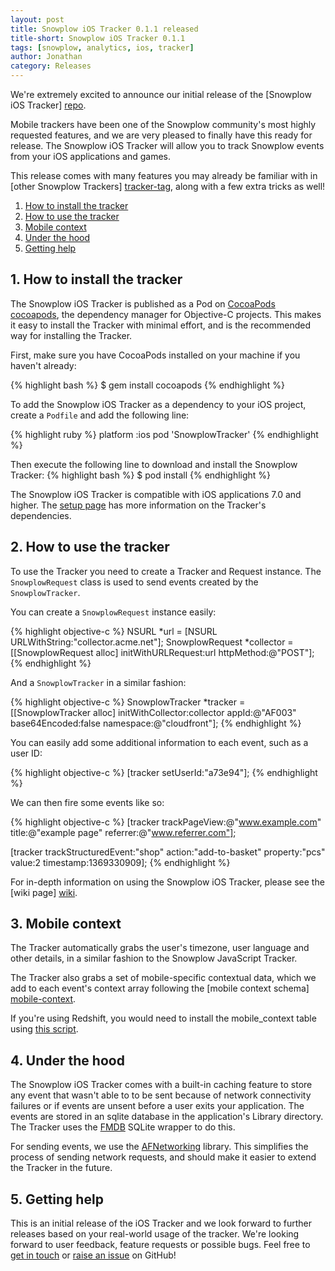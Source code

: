 ```yaml
---
layout: post
title: Snowplow iOS Tracker 0.1.1 released
title-short: Snowplow iOS Tracker 0.1.1
tags: [snowplow, analytics, ios, tracker]
author: Jonathan
category: Releases
---
```


We're extremely excited to announce our initial release of the [Snowplow iOS Tracker] [repo].

Mobile trackers have been one of the Snowplow community's most highly requested features, and we are very pleased to finally have this ready for release. The Snowplow iOS Tracker will allow you to track Snowplow events from your iOS applications and games.

This release comes with many features you may already be familiar with in [other Snowplow Trackers] [tracker-tag], along with a few extra tricks as well!

1. [How to install the tracker](/blog/2014/09/17/snowplow-ios-tracker-0.1.1-released/#install)
2. [How to use the tracker](/blog/2014/09/17/snowplow-ios-tracker-0.1.1-released/#usage)
3. [Mobile context](/blog/2014/09/17/snowplow-ios-tracker-0.1.1-released/#mobile-context)
4. [Under the hood](/blog/2014/09/17/snowplow-ios-tracker-0.1.1-released/#under-the-hood)
5. [Getting help](/blog/2014/09/17/snowplow-ios-tracker-0.1.1-released/#help)

<!--more-->

<h2><a name="install">1. How to install the tracker</a></h2>

The Snowplow iOS Tracker is published as a Pod on [CocoaPods] [cocoapods], the dependency manager for Objective-C projects. This makes it easy to install the Tracker with minimal effort, and is the recommended way for installing the Tracker.

First, make sure you have CocoaPods installed on your machine if you haven't already:

{% highlight bash %}
$ gem install cocoapods
{% endhighlight %}

To add the Snowplow iOS Tracker as a dependency to your iOS project, create a `Podfile` and add the following line:

{% highlight ruby %}
platform :ios
pod 'SnowplowTracker'
{% endhighlight %}

Then execute the following line to download and install the Snowplow Tracker:
{% highlight bash %}
$ pod install
{% endhighlight %}

The Snowplow iOS Tracker is compatible with iOS applications 7.0 and higher. The [setup page][setup] has more information on the Tracker's dependencies.

<h2><a name="usage">2. How to use the tracker</a></h2>

To use the Tracker you need to create a Tracker and Request instance. The `SnowplowRequest` class is used to send events created by the `SnowplowTracker`.

You can create a `SnowplowRequest` instance easily:

{% highlight objective-c %}
NSURL *url = [NSURL URLWithString:"collector.acme.net"];
SnowplowRequest *collector = [[SnowplowRequest alloc] initWithURLRequest:url
                                                              httpMethod:@"POST"];
{% endhighlight %}

And a `SnowplowTracker` in a similar fashion:

{% highlight objective-c %}
SnowplowTracker *tracker = [[SnowplowTracker alloc] initWithCollector:collector
                                                                appId:@"AF003"
                                                        base64Encoded:false
                                                            namespace:@"cloudfront"];
{% endhighlight %}

You can easily add some additional information to each event, such as a user ID:

{% highlight objective-c %}
[tracker setUserId:"a73e94"];
{% endhighlight %}

We can then fire some events like so:

{% highlight objective-c %}
[tracker trackPageView:@"www.example.com"
                 title:@"example page"
              referrer:@"www.referrer.com"];

[tracker trackStructuredEvent:"shop"
                       action:"add-to-basket"
                     property:"pcs"
                        value:2
                    timestamp:1369330909];
{% endhighlight %}

For in-depth information on using the Snowplow iOS Tracker, please see the [wiki page] [wiki].

<h2><a name="mobile-context">3. Mobile context</a></h2>

The Tracker automatically grabs the user's timezone, user language and other details, in a similar fashion to the Snowplow JavaScript Tracker.

The Tracker also grabs a set of mobile-specific contextual data, which we add to each event's context array following the [mobile context schema] [mobile-context].

If you're using Redshift, you would need to install the mobile_context table using [this script][mobile-script].

<h2><a name="under-the-hood">4. Under the hood</a></h2>

The Snowplow iOS Tracker comes with a built-in caching feature to store any event that wasn't able to to be sent because of network connectivity failures or if events are unsent before a user exits your application. The events are stored in an sqlite database in the application's Library directory. The Tracker uses the [FMDB][fmdb] SQLite wrapper to do this.

For sending events, we use the [AFNetworking][afnetworking] library. This simplifies the process of sending network requests, and should make it easier to extend the Tracker in the future.

<h2><a name="help">5. Getting help</a></h2>

This is an initial release of the iOS Tracker and we look forward to further releases based on your real-world usage of the tracker. We're looking forward to user feedback, feature requests or possible bugs. Feel free to [get in touch][talk-to-us] or [raise an issue][issues] on GitHub!

[tracker-tag]: http://snowplowanalytics.com/tags.html#tracker
[fmdb]: https://github.com/ccgus/fmdb
[afnetworking]: https://github.com/AFNetworking/AFNetworking

[cocoapods]: http://cocoapods.org/

[repo]: https://github.com/snowplow/snowplow-ios-tracker
[mobile-context]: http://iglucentral.com/schemas/com.snowplowanalytics.snowplow/mobile_context/jsonschema/1-0-0
[mobile-script]: https://github.com/snowplow/snowplow/blob/master/4-storage/redshift-storage/sql/com.snowplowanalytics.snowplow/mobile_context_1.sql
[wiki]: https://github.com/snowplow/snowplow/wiki/iOS-Tracker
[setup]: https://github.com/snowplow/snowplow/wiki/iOS-tracker-setup
[talk-to-us]: https://github.com/snowplow/snowplow/wiki/Talk-to-us
[issues]: https://github.com/snowplow/snowplow-ios-tracker/issues
